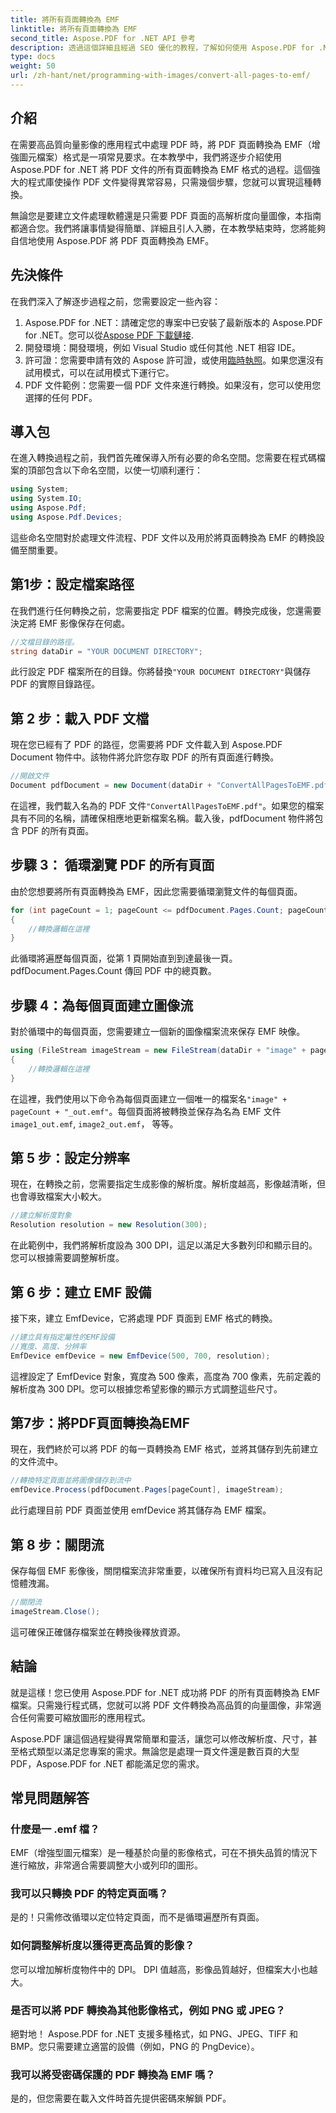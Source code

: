 ```yaml
---
title: 將所有頁面轉換為 EMF
linktitle: 將所有頁面轉換為 EMF
second_title: Aspose.PDF for .NET API 參考
description: 透過這個詳細且經過 SEO 優化的教程，了解如何使用 Aspose.PDF for .NET 將 PDF 的所有頁面轉換為 EMF 格式。
type: docs
weight: 50
url: /zh-hant/net/programming-with-images/convert-all-pages-to-emf/
---
```

## 介紹

在需要高品質向量影像的應用程式中處理 PDF 時，將 PDF 頁面轉換為 EMF（增強圖元檔案）格式是一項常見要求。在本教學中，我們將逐步介紹使用 Aspose.PDF for .NET 將 PDF 文件的所有頁面轉換為 EMF 格式的過程。這個強大的程式庫使操作 PDF 文件變得異常容易，只需幾個步驟，您就可以實現這種轉換。

無論您是要建立文件處理軟體還是只需要 PDF 頁面的高解析度向量圖像，本指南都適合您。我們將讓事情變得簡單、詳細且引人入勝，在本教學結束時，您將能夠自信地使用 Aspose.PDF 將 PDF 頁面轉換為 EMF。

## 先決條件

在我們深入了解逐步過程之前，您需要設定一些內容：

1.  Aspose.PDF for .NET：請確定您的專案中已安裝了最新版本的 Aspose.PDF for .NET。您可以從[Aspose PDF 下載鏈接](https://releases.aspose.com/pdf/net/).
2. 開發環境：開發環境，例如 Visual Studio 或任何其他 .NET 相容 IDE。
3. 許可證：您需要申請有效的 Aspose 許可證，或使用[臨時執照](https://purchase.aspose.com/temporary-license/)。如果您還沒有試用模式，可以在試用模式下運行它。
4. PDF 文件範例：您需要一個 PDF 文件來進行轉換。如果沒有，您可以使用您選擇的任何 PDF。

## 導入包

在進入轉換過程之前，我們首先確保導入所有必要的命名空間。您需要在程式碼檔案的頂部包含以下命名空間，以使一切順利運行：

```csharp
using System;
using System.IO;
using Aspose.Pdf;
using Aspose.Pdf.Devices;
```

這些命名空間對於處理文件流程、PDF 文件以及用於將頁面轉換為 EMF 的轉換設備至關重要。

## 第1步：設定檔案路徑

在我們進行任何轉換之前，您需要指定 PDF 檔案的位置。轉換完成後，您還需要決定將 EMF 影像保存在何處。

```csharp
//文檔目錄的路徑。
string dataDir = "YOUR DOCUMENT DIRECTORY";
```

此行設定 PDF 檔案所在的目錄。你將替換`"YOUR DOCUMENT DIRECTORY"`與儲存 PDF 的實際目錄路徑。

## 第 2 步：載入 PDF 文檔

現在您已經有了 PDF 的路徑，您需要將 PDF 文件載入到 Aspose.PDF Document 物件中。該物件將允許您存取 PDF 的所有頁面進行轉換。

```csharp
//開啟文件
Document pdfDocument = new Document(dataDir + "ConvertAllPagesToEMF.pdf");
```

在這裡，我們載入名為的 PDF 文件`"ConvertAllPagesToEMF.pdf"`。如果您的檔案具有不同的名稱，請確保相應地更新檔案名稱。載入後，pdfDocument 物件將包含 PDF 的所有頁面。

## 步驟 3： 循環瀏覽 PDF 的所有頁面

由於您想要將所有頁面轉換為 EMF，因此您需要循環瀏覽文件的每個頁面。

```csharp
for (int pageCount = 1; pageCount <= pdfDocument.Pages.Count; pageCount++)
{
    //轉換邏輯在這裡
}
```

此循環將遍歷每個頁面，從第 1 頁開始直到到達最後一頁。 pdfDocument.Pages.Count 傳回 PDF 中的總頁數。

## 步驟 4：為每個頁面建立圖像流

對於循環中的每個頁面，您需要建立一個新的圖像檔案流來保存 EMF 映像。

```csharp
using (FileStream imageStream = new FileStream(dataDir + "image" + pageCount + "_out" + ".emf", FileMode.Create))
{
    //轉換邏輯在這裡
}
```

在這裡，我們使用以下命令為每個頁面建立一個唯一的檔案名`"image" + pageCount + "_out.emf"`。每個頁面將被轉換並保存為名為 EMF 文件`image1_out.emf`, `image2_out.emf`， 等等。

## 第 5 步：設定分辨率

現在，在轉換之前，您需要指定生成影像的解析度。解析度越高，影像越清晰，但也會導致檔案大小較大。

```csharp
//建立解析度對象
Resolution resolution = new Resolution(300);
```

在此範例中，我們將解析度設為 300 DPI，這足以滿足大多數列印和顯示目的。您可以根據需要調整解析度。

## 第 6 步：建立 EMF 設備

接下來，建立 EmfDevice，它將處理 PDF 頁面到 EMF 格式的轉換。

```csharp
//建立具有指定屬性的EMF設備
//寬度、高度、分辨率
EmfDevice emfDevice = new EmfDevice(500, 700, resolution);
```

這裡設定了 EmfDevice 對象，寬度為 500 像素，高度為 700 像素，先前定義的解析度為 300 DPI。您可以根據您希望影像的顯示方式調整這些尺寸。

## 第7步：將PDF頁面轉換為EMF

現在，我們終於可以將 PDF 的每一頁轉換為 EMF 格式，並將其儲存到先前建立的文件流中。

```csharp
//轉換特定頁面並將圖像儲存到流中
emfDevice.Process(pdfDocument.Pages[pageCount], imageStream);
```

此行處理目前 PDF 頁面並使用 emfDevice 將其儲存為 EMF 檔案。

## 第 8 步：關閉流

保存每個 EMF 影像後，關閉檔案流非常重要，以確保所有資料均已寫入且沒有記憶體洩漏。

```csharp
//關閉流
imageStream.Close();
```

這可確保正確儲存檔案並在轉換後釋放資源。

## 結論

就是這樣！您已使用 Aspose.PDF for .NET 成功將 PDF 的所有頁面轉換為 EMF 檔案。只需幾行程式碼，您就可以將 PDF 文件轉換為高品質的向量圖像，非常適合任何需要可縮放圖形的應用程式。

Aspose.PDF 讓這個過程變得異常簡單和靈活，讓您可以修改解析度、尺寸，甚至格式類型以滿足您專案的需求。無論您是處理一頁文件還是數百頁的大型 PDF，Aspose.PDF for .NET 都能滿足您的需求。

## 常見問題解答

### 什麼是一 .emf 檔？
EMF（增強型圖元檔案）是一種基於向量的影像格式，可在不損失品質的情況下進行縮放，非常適合需要調整大小或列印的圖形。

### 我可以只轉換 PDF 的特定頁面嗎？
是的！只需修改循環以定位特定頁面，而不是循環遍歷所有頁面。

### 如何調整解析度以獲得更高品質的影像？
您可以增加解析度物件中的 DPI。 DPI 值越高，影像品質越好，但檔案大小也越大。

### 是否可以將 PDF 轉換為其他影像格式，例如 PNG 或 JPEG？
絕對地！ Aspose.PDF for .NET 支援多種格式，如 PNG、JPEG、TIFF 和 BMP。您只需要建立適當的設備（例如，PNG 的 PngDevice）。

### 我可以將受密碼保護的 PDF 轉換為 EMF 嗎？
是的，但您需要在載入文件時首先提供密碼來解鎖 PDF。